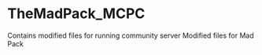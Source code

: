 TheMadPack_MCPC
===============

Contains modified files for running community server
Modified files for Mad Pack


